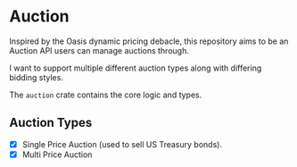 # Auction

Inspired by the Oasis dynamic pricing debacle, this repository aims to be an
Auction API users can manage auctions through.

I want to support multiple different auction types along with differing bidding
styles.

The `auction` crate contains the core logic and types.

## Auction Types

- [x] Single Price Auction (used to sell US Treasury bonds).
- [x] Multi Price Auction
